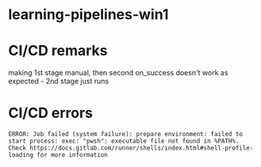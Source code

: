 # learning-pipelines-win1

# CI/CD remarks

making 1st stage manual, then second on_success doesn't work as expected - 2nd stage just runs
# CI/CD errors
```
ERROR: Job failed (system failure): prepare environment: failed to start process: exec: "pwsh": executable file not found in %PATH%. Check https://docs.gitlab.com/runner/shells/index.html#shell-profile-loading for more information
```